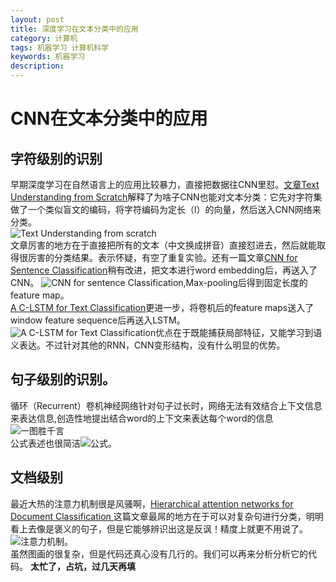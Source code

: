 ```yaml
---
layout: post
title: 深度学习在文本分类中的应用
category: 计算机
tags: 机器学习 计算机科学
keywords: 机器学习
description: 
---
```


# CNN在文本分类中的应用
## 字符级别的识别      
早期深度学习在自然语言上的应用比较暴力，直接把数据往CNN里怼。[文章Text Understanding from Scratch](https://arxiv.org/abs/1502.01710)解释了为啥子CNN也能对文本分类：它先对字符集做了一个类似盲文的编码，将字符编码为定长（l）的向量，然后送入CNN网络来分类。       
![Text Understanding from scratch](https://raw.githubusercontent.com/anxingle/anxingle.github.io/77839987b9aaf5ac1dcc0403874b325513260496/public/img/ML/text_1.png)          
          文章厉害的地方在于直接把所有的文本（中文换成拼音）直接怼进去，然后就能取得很厉害的分类结果。表示怀疑，有空了重复实验。还有一篇文章[CNN for Sentence Classification](https://arxiv.org/abs/1408.5882)稍有改进，把文本进行word embedding后，再送入了CNN。
![CNN for sentence Classification](https://raw.githubusercontent.com/anxingle/anxingle.github.io/77839987b9aaf5ac1dcc0403874b325513260496/public/img/ML/text_2.png),Max-pooling后得到固定长度的feature map。           
[A C-LSTM for Text Classification](https://arxiv.org/abs/1511.08630)更进一步，将卷机后的feature maps送入了window feature sequence后再送入LSTM。![A C-LSTM for Text Classification](https://raw.githubusercontent.com/anxingle/anxingle.github.io/77839987b9aaf5ac1dcc0403874b325513260496/public/img/ML/text_3.png)优点在于既能捕获局部特征，又能学习到语义表达。不过针对其他的RNN，CNN变形结构，没有什么明显的优势。       
## 句子级别的识别。    
循环（Recurrent）卷机神经网络针对句子过长时，网络无法有效结合上下文信息来表达信息,创造性地提出结合word的上下文来表达每个word的信息 ![一图胜千言](https://raw.githubusercontent.com/anxingle/anxingle.github.io/77839987b9aaf5ac1dcc0403874b325513260496/public/img/ML/text_4.png)        
公式表述也很简洁![公式](https://raw.githubusercontent.com/anxingle/anxingle.github.io/77839987b9aaf5ac1dcc0403874b325513260496/public/img/ML/text_6.png)。      
## 文档级别
最近大热的注意力机制很是风骚啊，[Hierarchical attention networks for Document Classification
](https://arxiv.org/abs/1606.02393)这篇文章最屌的地方在于可以对复杂句进行分类，明明看上去像是褒义的句子，但是它能够辨识出这是反讽！精度上就更不用说了。       
![注意力机制](https://raw.githubusercontent.com/anxingle/anxingle.github.io/77839987b9aaf5ac1dcc0403874b325513260496/public/img/ML/text_5.png)。    
虽然图画的很复杂，但是代码还真心没有几行的。我们可以再来分析分析它的代码。
**太忙了，占坑，过几天再填**